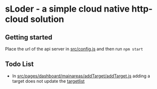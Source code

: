 # sLoder - a simple cloud native http-cloud solution

## Getting started
Place the url of the api server in [src/config.js](src/config.js)
and then run `npm start`

## Todo List
- In [src/pages/dashboard/mainareas/addTarget/addTarget.js](src/pages/dashboard/mainareas/addTarget/addTarget.js) adding a target does not update the [targetlist](src/pages/dashboard/dashboard.js)